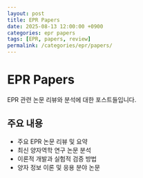 ```yaml
---
layout: post
title: EPR Papers
date: 2025-08-13 12:00:00 +0900
categories: epr papers
tags: [EPR, papers, review]
permalink: /categories/epr/papers/
---
```


# EPR Papers

EPR 관련 논문 리뷰와 분석에 대한 포스트들입니다.

## 주요 내용
- 주요 EPR 논문 리뷰 및 요약
- 최신 양자역학 연구 논문 분석
- 이론적 개발과 실험적 검증 방법
- 양자 정보 이론 및 응용 분야 논문
